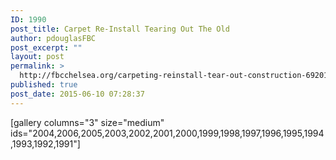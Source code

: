 ```yaml
---
ID: 1990
post_title: Carpet Re-Install Tearing Out The Old
author: pdouglasFBC
post_excerpt: ""
layout: post
permalink: >
  http://fbcchelsea.org/carpeting-reinstall-tear-out-construction-692015/
published: true
post_date: 2015-06-10 07:28:37
---
```

[gallery columns="3" size="medium" ids="2004,2006,2005,2003,2002,2001,2000,1999,1998,1997,1996,1995,1994,1993,1992,1991"]